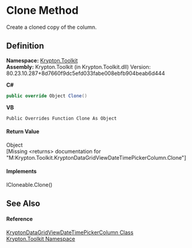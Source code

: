 # Clone Method


Create a cloned copy of the column.



## Definition
**Namespace:** <a href="79d2eac2-21f4-54ff-7552-b20c33c30600.md">Krypton.Toolkit</a>  
**Assembly:** Krypton.Toolkit (in Krypton.Toolkit.dll) Version: 80.23.10.287+8d7660f9dc5efd033fabe008ebfb904beab6d444

**C#**
``` C#
public override Object Clone()
```
**VB**
``` VB
Public Overrides Function Clone As Object
```



#### Return Value
Object  
\[Missing &lt;returns&gt; documentation for "M:Krypton.Toolkit.KryptonDataGridViewDateTimePickerColumn.Clone"\]

#### Implements
ICloneable.Clone()  


## See Also


#### Reference
<a href="4b982974-4f58-4c7f-b59d-75ab5f2cd812.md">KryptonDataGridViewDateTimePickerColumn Class</a>  
<a href="79d2eac2-21f4-54ff-7552-b20c33c30600.md">Krypton.Toolkit Namespace</a>  
